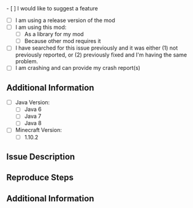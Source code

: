 <!-- MAKE YOUR ISSUE TITLE CLEAR -->
<!-- DESCRIBE YOUR ISSUE THE BEST YOU CAN -->
<!-->
<!-- DO NOT DELETE THE CONTENT ON THIS PAGE. FILL OUT ENTIRELY -->
<!-- PLEASE TICK THE CHECKBOXES BY REPLACING THE "[ ]" WITH "[x]" -->
<!-->
- [ ] I would like to suggest a feature <!-- IF YOU SELECT THIS IGNORE ALL OTHER QUESTIONS AND GO STRAIGHT TO DESCRIPTION -->
- [ ] I am using a release version of the mod
- [ ] I am using this mod:
     - [ ] As a library for my mod
     - [ ] Because other mod requires it
- [ ] I have searched for this issue previously and it was either (1) not previously reported, or (2) previously fixed and I'm having the same problem.
- [ ] I am crashing and can provide my crash report(s)
<!-->
<!-- ADDITIONAL INFORMATION - This is optional, but can help find the problem faster -->
## Additional Information
- [ ] Java Version:
     - [ ] Java 6
     - [ ] Java 7
     - [ ] Java 8
- [ ] Minecraft Version:
     - [ ] 1.10.2

<!-- ISSUE DESCRIPTION - Please describe the issue in detail. -->
<!-- If possible refer the Forge Version and if it is being used on a public modpack the name or link for that pack. -->
<!-- If you have mods present that use this core please inform the mods and versions -->
## Issue Description


<!-- REPRODUCE STEPS - Please describe how I can reproduce this issue below ## Reproduce Steps. -->
## Reproduce Steps


<!-- ADDITIONAL INFORMATION - Please post any crash reports, screenshots, etc. here. (use Pastebin or Imgur accordingly) -->
## Additional Information

